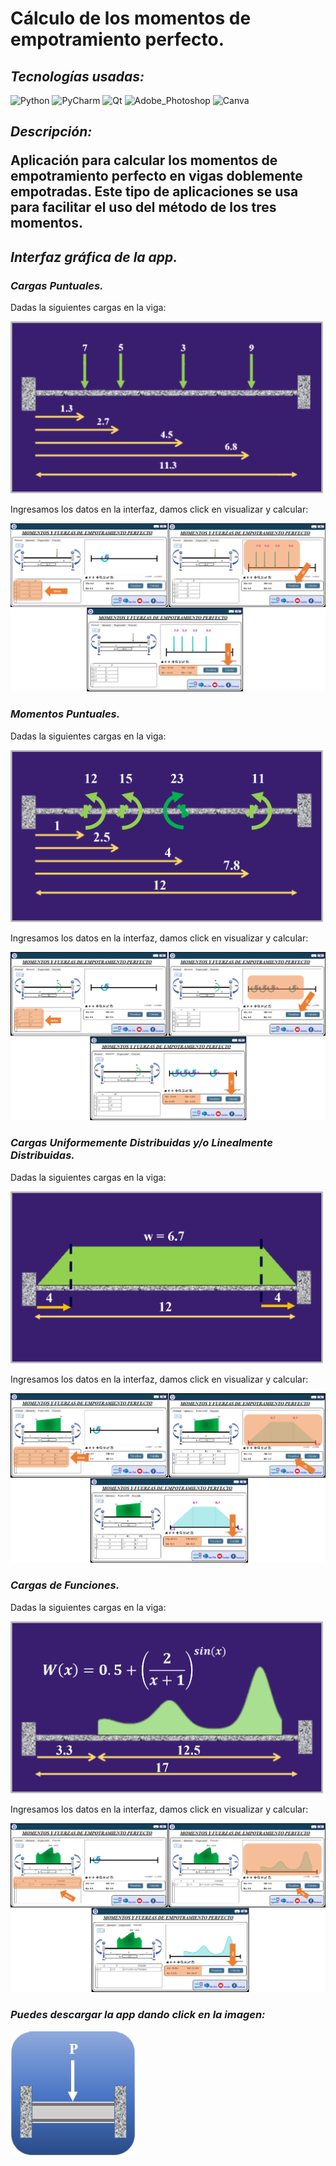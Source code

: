 # Cálculo de los momentos de empotramiento perfecto.

## _Tecnologías usadas:_
![Python](https://img.shields.io/badge/Python-FFD43B?style=for-the-badge&logo=python&logoColor=blue)
![PyCharm](https://img.shields.io/badge/PyCharm-000000.svg?&style=for-the-badge&logo=PyCharm&logoColor=white)
![Qt](https://img.shields.io/badge/Qt-41CD52?style=for-the-badge&logo=qt&logoColor=white)
![Adobe_Photoshop](https://img.shields.io/badge/Adobe%20Photoshop-31A8FF?style=for-the-badge&logo=Adobe%20Photoshop&logoColor=black)
![Canva](https://img.shields.io/badge/Canva-%2300C4CC.svg?&style=for-the-badge&logo=Canva&logoColor=white)

<h2>
  <i><b>Descripción:</i></b>
  <p>Aplicación para calcular los momentos de empotramiento perfecto en vigas doblemente empotradas. Este tipo de aplicaciones se usa para facilitar el uso del método de      los tres momentos.</p>
</h2>

<h2>
  <i>Interfaz gráfica de la app.</i>
</h2>

<h3>
  <i>Cargas Puntuales.</i>
</h3>
<p>Dadas la siguientes cargas en la viga:</p>
<img src="/src_MEP/CargasPuntuales.png" width=500>
<p>Ingresamos los datos en la interfaz, damos click en visualizar y calcular:</p>
<img src="/src_MEP/CP_app.png">

<h3>
  <i>Momentos Puntuales.</i>
</h3>
<p>Dadas la siguientes cargas en la viga:</p>
<img src="/src_MEP/CargasMomentos.png" width=500>
<p>Ingresamos los datos en la interfaz, damos click en visualizar y calcular:</p>
<img src="/src_MEP/MP_app.png">

<h3>
  <i>Cargas Uniformemente Distribuidas y/o Linealmente Distribuidas.</i>
</h3>
<p>Dadas la siguientes cargas en la viga:</p>
<img src="/src_MEP/CargasUniLin.png" width=500>
<p>Ingresamos los datos en la interfaz, damos click en visualizar y calcular:</p>
<img src="/src_MEP/UL_app.png">

<h3>
  <i>Cargas de Funciones.</i>
</h3>
<p>Dadas la siguientes cargas en la viga:</p>
<img src="/src_MEP/CargasFunciones.png" width=500>
<p>Ingresamos los datos en la interfaz, damos click en visualizar y calcular:</p>
<img src="/src_MEP/CF_app.png">

<h3>
  <i>Puedes descargar la app dando click en la imagen:</i>
</h3>

<a href="https://drive.google.com/file/d/1Oh53v4oSAFWOCxzUrhGkBmW9KD--OSrS/view?usp=sharing">
          <img src="/src_MEP/IconoOficial.png" width=200>
</a>

